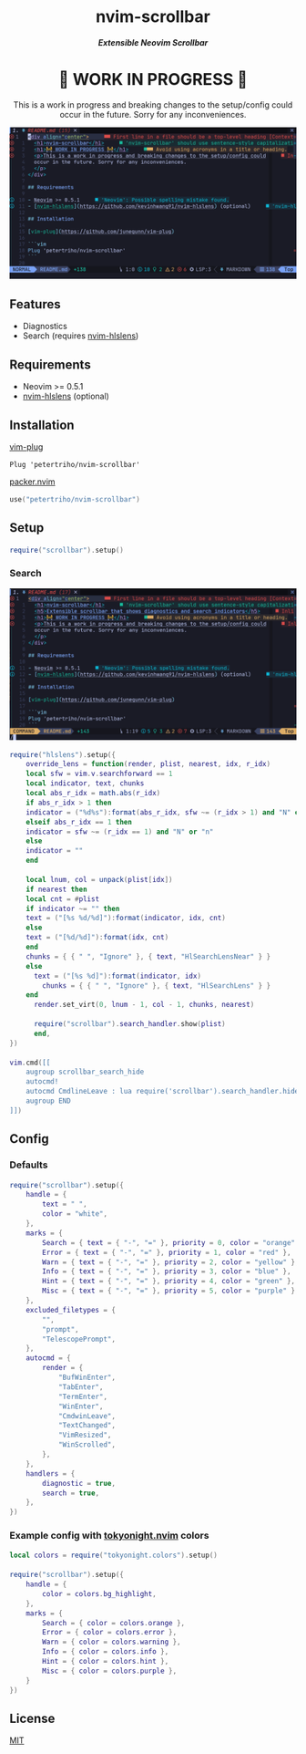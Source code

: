 <div align="center">
  <h1>nvim-scrollbar</h1>
  <h5>Extensible Neovim Scrollbar</h5>
  <h1>🚧 WORK IN PROGRESS 🚧</h1>
  <p>This is a work in progress and breaking changes to the setup/config could
  occur in the future. Sorry for any inconveniences.
  </p>
</div>

![diagnostics](./assets/diagnostics.gif)

## Features

- Diagnostics
- Search (requires [nvim-hlslens](https://github.com/kevinhwang91/nvim-hlslens))

## Requirements

- Neovim >= 0.5.1
- [nvim-hlslens](https://github.com/kevinhwang91/nvim-hlslens) (optional)

## Installation

[vim-plug](https://github.com/junegunn/vim-plug)

```vim
Plug 'petertriho/nvim-scrollbar'
```

[packer.nvim](https://github.com/wbthomason/packer.nvim)

```lua
use("petertriho/nvim-scrollbar")
```

## Setup

```lua
require("scrollbar").setup()

```

### Search

![search](./assets/search.gif)

```lua
require("hlslens").setup({
    override_lens = function(render, plist, nearest, idx, r_idx)
    local sfw = vim.v.searchforward == 1
    local indicator, text, chunks
    local abs_r_idx = math.abs(r_idx)
    if abs_r_idx > 1 then
    indicator = ("%d%s"):format(abs_r_idx, sfw ~= (r_idx > 1) and "N" or "n")
    elseif abs_r_idx == 1 then
    indicator = sfw ~= (r_idx == 1) and "N" or "n"
    else
    indicator = ""
    end

    local lnum, col = unpack(plist[idx])
    if nearest then
    local cnt = #plist
    if indicator ~= "" then
    text = ("[%s %d/%d]"):format(indicator, idx, cnt)
    else
    text = ("[%d/%d]"):format(idx, cnt)
    end
    chunks = { { " ", "Ignore" }, { text, "HlSearchLensNear" } }
    else
      text = ("[%s %d]"):format(indicator, idx)
        chunks = { { " ", "Ignore" }, { text, "HlSearchLens" } }
    end
      render.set_virt(0, lnum - 1, col - 1, chunks, nearest)

      require("scrollbar").search_handler.show(plist)
      end,
})

vim.cmd([[
    augroup scrollbar_search_hide
    autocmd!
    autocmd CmdlineLeave : lua require('scrollbar').search_handler.hide()
    augroup END
]])
```

## Config

### Defaults

```lua
require("scrollbar").setup({
    handle = {
        text = " ",
        color = "white",
    },
    marks = {
        Search = { text = { "-", "=" }, priority = 0, color = "orange" },
        Error = { text = { "-", "=" }, priority = 1, color = "red" },
        Warn = { text = { "-", "=" }, priority = 2, color = "yellow" },
        Info = { text = { "-", "=" }, priority = 3, color = "blue" },
        Hint = { text = { "-", "=" }, priority = 4, color = "green" },
        Misc = { text = { "-", "=" }, priority = 5, color = "purple" },
    },
    excluded_filetypes = {
        "",
        "prompt",
        "TelescopePrompt",
    },
    autocmd = {
        render = {
            "BufWinEnter",
            "TabEnter",
            "TermEnter",
            "WinEnter",
            "CmdwinLeave",
            "TextChanged",
            "VimResized",
            "WinScrolled",
        },
    },
    handlers = {
        diagnostic = true,
        search = true,
    },
})
```

### Example config with [tokyonight.nvim](https://github.com/folke/tokyonight.nvim) colors

```lua
local colors = require("tokyonight.colors").setup()

require("scrollbar").setup({
    handle = {
        color = colors.bg_highlight,
    },
    marks = {
        Search = { color = colors.orange },
        Error = { color = colors.error },
        Warn = { color = colors.warning },
        Info = { color = colors.info },
        Hint = { color = colors.hint },
        Misc = { color = colors.purple },
    }
})
```

## License

[MIT](https://choosealicense.com/licenses/mit/)
